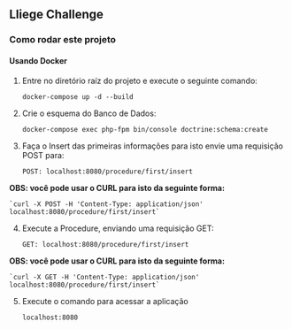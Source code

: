 ## Lliege Challenge

### Como rodar este projeto

#### Usando Docker

1. Entre no diretório raíz do projeto e execute o seguinte comando:
    
    `docker-compose up -d --build`

2. Crie o esquema do Banco de Dados:

    `docker-compose exec php-fpm bin/console doctrine:schema:create`

3. Faça o Insert das primeiras informações para isto envie uma requisição POST para:

    `POST: localhost:8080/procedure/first/insert`
    
**OBS: você pode usar o CURL para isto da seguinte forma:**

    `curl -X POST -H 'Content-Type: application/json' localhost:8080/procedure/first/insert`

4. Execute a Procedure, enviando uma requisição GET:

    `GET: localhost:8080/procedure/first/insert`

**OBS: você pode usar o CURL para isto da seguinte forma:**

    `curl -X GET -H 'Content-Type: application/json' localhost:8080/procedure/first/insert`

5. Execute o comando para acessar a aplicação

    `localhost:8080`
